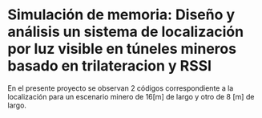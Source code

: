 # Simulación de memoria: Diseño y análisis un sistema de localización por luz visible en túneles mineros basado en trilateracion y RSSI
En el presente proyecto se observan 2 códigos correspondiente a la localización para un escenario minero de 16[m] de largo y otro de 8 [m] de largo.
